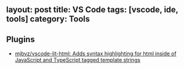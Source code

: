 layout: post
title: VS Code
tags: [vscode, ide, tools]
category: Tools
---

## Plugins

- [mjbvz/vscode-lit-html: Adds syntax highlighting for html inside of JavaScript and TypeScript tagged template strings](https://github.com/mjbvz/vscode-lit-html)